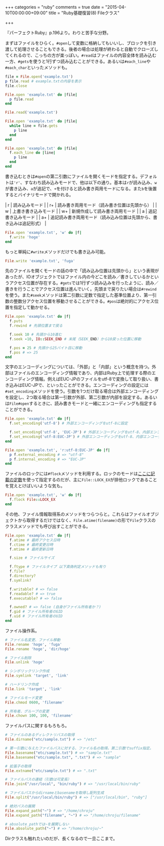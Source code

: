 +++
categories = "ruby"
comments = true
date = "2015-04-10T00:00:00+09:00"
title = "Ruby基礎復習(8) Fileクラス"

+++

『パーフェクトRuby』p.196より。わりと苦手な分野。

まずはファイルをひらく。`#open`して変数に格納してもいいし、ブロックを引き渡して処理させることもできる。後者の場合は処理が終わると自動でクローズしてくれるので、こっちの方が楽っぽい。`#read`はファイルの内容全体を読み込む一方、`#gets`を使うと1行ずつ読み込むことができる。あるいは`#each_line`や`#each_char`といったメソッドも。

```ruby
file = File.open('example.txt')
p file.read # example.txtの内容を表示
file.close

File.open 'example.txt' do |file|
  p file.read
end

File.read('example.txt')

File.open 'example.txt' do |file|
  while line = file.gets
    p line
  end
end

File.open 'example.txt' do |file|
  f.each_line do |line|
    p line
  end
end
```

書き込むときは`#open`の第二引数にファイルを開くモードを指定する。デフォルトは`'r'`、すなわち読み込みモードで、他は以下の通り。基本は`r`が読み込み、`w`が書き込み、`a`が追記で、`+`を付けると読み書き両用モードになる。また`b`を後置するとバイナリモードで開かれる。

| r  | 読み込みモード         | 
| r+ | 読み書き両用モード（読み書き位置は先頭から）       | 
| w  | 上書き書き込みモード   | 
| w+ | 新規作成して読み書き両用モード | 
| a  | 追記書き込みモード       | 
| a+ | 追記読み書き両用モード（読み込み位置は先頭から、書き込みは追記形式）  | 

```ruby
File.open 'example.txt', 'w' do |f|
  f.write 'hoge'
end
```

もっと単純に`#write`メソッドだけでも書き込み可能。

```ruby
File.write 'example.txt', 'fuga'
```

先のファイルを開くモードの話の中で「読み込み位置は先頭から」という表現があったが、IOオブジェクトではファイル内の今どこを読み／書きしているかというアクセス位置が存在する。`#gets`では1行ずつ読み込みを行ったように、読み／書きを行うことでアクセス位置は進んでいく。先頭まで戻りたい場合は`#rewind`を使う。また`#seek`メソッドは第二引数に定数で指定した基準位置より、第一引数の整数分アクセス位置を移動させることができる。`#pos`は絶対的にアクセス位置を指定して動かせる。

```ruby
File.open 'example.txt' do |f|
  f.puts
  f.rewind # 先頭位置まで戻る

  f.seek 10 # 先頭から10進む
  f.seek -10, IO::SEEK_END # 末尾（SEEK_END）から10戻った位置に移動

  f.pos = 25 # 先頭から25バイト目に移動
  f.pos # => 25
end
```

文字のエンコーディングについては、「外部」と「内部」という概念を持つ。外部はファイルのエンコーディング情報であり、内部はRuby上で処理する際のエンコーディング情報。例えばEUC-JPのファイルをutf-8で変換して取り扱い、書き込みはEUC-JPで、といったことができる。エンコーディングの設定には`#set_encoding`メソッドを使う。引数を1つだけ取る場合は外部エンコーディングを設定し、2つ取る場合は第一引数が外部、第二引数が内部を設定する。あるいは`File#open`するときに、読み書きモードと一緒にエンコーディングも指定することができる。

```ruby
File.open 'example.txt' do |f|
  f.set_encoding('utf-8') # 外部エンコーディングをutf-8に設定

  f.set_encoding('utf-8', 'EUC-JP') # 外部エンコーディングをutf-8、内部エンコーディングをEUC-JPに設定
  f.set_encoding('utf-8:EUC-JP') # 外部エンコーディングをutf-8、内部エンコーディングをEUC-JPに設定
end

File.open 'example.txt', 'r:utf-8:EUC-JP' do |f|
  p f.external_encoding # => "utf-8"
  p f.internal_encoding # => "EUC-JP"
end
```

ファイルのロックには`#flock`メソッドを利用する。ロックのモードは[ここに記載の定数](http://docs.ruby-lang.org/ja/1.9.3/method/File/i/flock.html)を使って指定するのだが、主に`File::LOCK_EX`が排他ロックであることを覚えとけばいいような気も。

```ruby
File.open 'example.txt', 'w' do |f|
  f.flock File::LOCK_EX
end
```

その他、ファイル情報取得系のメソッドをつらつらと。これらはファイルオブジェクトから取得するだけではなく、`File.atime(filename)`の形で`File`クラスのクラスメソッドでも呼び出すことができる。

```ruby
File.open 'example.txt' do |f|
  f.atime # 最終アクセス日時
  f.ctime # 最終変更日時
  f.mtime # 最終更新日時

  f.size # ファイルサイズ

  f.ftype # ファイルタイプ 以下真偽判定メソッドも有り
  f.file?
  f.directory?
  f.symlink?

  f.writable? # => false
  f.readable? # => true
  f.executable? # => false

  f.owned? # => false (自身がファイル所有者か？)
  f.gid # ファイル所有者のGID
  f.uid # ファイル所有者のUID
end
```

ファイル操作系。

```ruby
# ファイル名変更、ファイル移動
File.rename 'hoge', 'fuga'
File.rename 'hoge', 'dir/hoge'

# ファイル削除
File.unlink 'hoge'

# シンボリックリンク作成
File.symlink 'target', 'link'

# ハードリンク作成
File.link 'target', 'link'

# ファイルモード変更
File.chmod 0600, 'filename'

# 所有者、グループの変更
File.chown 100, 100, 'filename'
```

ファイルパスに関するもろもろ。

```ruby
# ファイルのあるディレクトリパスの取得
File.dirname("etc/sample.txt") # => "/etc"

# 第一引数に与えたファイルパスに対する、ファイル名の取得。第二引数でsuffix指定。
File.basename("etc/sample.txt") # => "sample.txt"
File.basename("etc/sample.txt", ".txt") # => "sample"

# 拡張子の取得
File.extname("etc/sample.txt") # => ".txt"

# ファイルパスの連結（引数は可変長）
File.join("/usr/local", "bin/ruby") # => "/usr/local/bin/ruby"

# ファイルパスからdirnameとbasenameを取得し配列生成
File.split("/usr/local/bin/ruby") # => ["/usr/local/bin", "ruby"]

# 絶対パスの展開
File.expand_path("~") # => "/home/chroju"
File.expand_path("filename", "~") # => "/home/chroju/filename"

# absolute_pathでは~を展開しない
File.absolute_path("~") # => "/home/chroju/~"
```

Dirクラスも触れたいのだが、長くなるので一旦ここまで。

